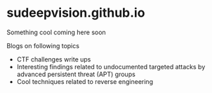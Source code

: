 # sudeepvision.github.io

Something cool coming here soon

Blogs on following topics

- CTF challenges write ups
- Interesting findings related to undocumented targeted attacks by advanced persistent threat (APT) groups
- Cool techniques related to reverse engineering
